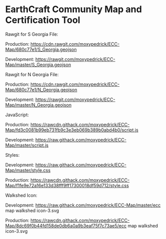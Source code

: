 # EarthCraft Community Map and Certification Tool

Rawgit for S Georgia File: 

Production: https://cdn.rawgit.com/moxypedrick/ECC-Map/680c77e1/S_Georgia.geojson

Development: https://rawgit.com/moxypedrick/ECC-Map/master/S_Georgia.geojson

Rawgit for N Georgia File: 

Production: https://cdn.rawgit.com/moxypedrick/ECC-Map/680c77e1/N_Georgia.geojson

Development: https://rawgit.com/moxypedrick/ECC-Map/master/N_Georgia.geojson

JavaScript: 

Production: https://rawcdn.githack.com/moxypedrick/ECC-Map/fd3c0081b99eb731fb9c3e3eb069b389b0abd4b0/script.js

Development: https://raw.githack.com/moxypedrick/ECC-Map/master/script.js

Styles:

Development: https://raw.githack.com/moxypedrick/ECC-Map/master/style.css

Production: https://rawcdn.githack.com/moxypedrick/ECC-Map/f1fe9e72a16e133d38fff9ff17300018df59d712/style.css

Walkshed Icon: 

Development: https://raw.githack.com/moxypedrick/ECC-Map/master/ecc map walkshed icon-3.svg

Production: https://rawcdn.githack.com/moxypedrick/ECC-Map/8dc69f0b44fd158de0db6a0a9b3eaf75f7c73ae5/ecc map walkshed icon-3.svg
